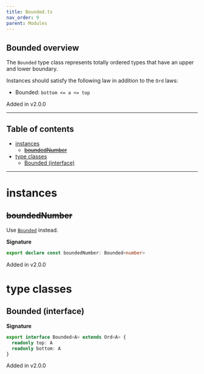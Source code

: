 ```yaml
---
title: Bounded.ts
nav_order: 9
parent: Modules
---
```


## Bounded overview

The `Bounded` type class represents totally ordered types that have an upper and lower boundary.

Instances should satisfy the following law in addition to the `Ord` laws:

- Bounded: `bottom <= a <= top`

Added in v2.0.0

---

<h2 class="text-delta">Table of contents</h2>

- [instances](#instances)
  - [~~boundedNumber~~](#boundednumber)
- [type classes](#type-classes)
  - [Bounded (interface)](#bounded-interface)

---

# instances

## ~~boundedNumber~~

Use [`Bounded`](./number.ts.html#bounded) instead.

**Signature**

```ts
export declare const boundedNumber: Bounded<number>
```

Added in v2.0.0

# type classes

## Bounded (interface)

**Signature**

```ts
export interface Bounded<A> extends Ord<A> {
  readonly top: A
  readonly bottom: A
}
```

Added in v2.0.0
